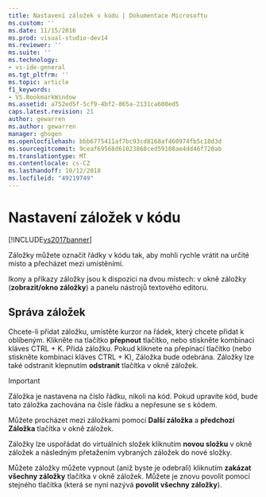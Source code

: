 ```yaml
---
title: Nastavení záložek v kódu | Dokumentace Microsoftu
ms.custom: ''
ms.date: 11/15/2016
ms.prod: visual-studio-dev14
ms.reviewer: ''
ms.suite: ''
ms.technology:
- vs-ide-general
ms.tgt_pltfrm: ''
ms.topic: article
f1_keywords:
- VS.BookmarkWindow
ms.assetid: a752ed5f-5cf9-4bf2-865a-2131ca600ed5
caps.latest.revision: 21
author: gewarren
ms.author: gewarren
manager: ghogen
ms.openlocfilehash: bbb6775411af7bc93cd8168af460974fb5c18d3d
ms.sourcegitcommit: 9ceaf69568d61023868ced59108ae4dd46f720ab
ms.translationtype: MT
ms.contentlocale: cs-CZ
ms.lasthandoff: 10/12/2018
ms.locfileid: "49219749"
---
```

# <a name="setting-bookmarks-in-code"></a>Nastavení záložek v kódu
[!INCLUDE[vs2017banner](../includes/vs2017banner.md)]

Záložky můžete označit řádky v kódu tak, aby mohli rychle vrátit na určité místo a přecházet mezi umístěními.  
  
 Ikony a příkazy záložky jsou k dispozici na dvou místech: v okně záložky (**zobrazit/okno záložky**) a panelu nástrojů textového editoru.  
  
## <a name="managing-bookmarks"></a>Správa záložek  
 Chcete-li přidat záložku, umístěte kurzor na řádek, který chcete přidat k oblíbeným. Klikněte na tlačítko **přepnout** tlačítko, nebo stiskněte kombinaci kláves CTRL + K. Přidá záložku. Pokud kliknete na přepínací tlačítko (nebo stiskněte kombinaci kláves CTRL + K), Záložka bude odebrána. Záložky lze také odstranit klepnutím **odstranit** tlačítka v okně záložek.  
  
> [!IMPORTANT]
>  Záložka je nastavena na číslo řádku, nikoli na kód. Pokud upravíte kód, bude tato záložka zachována na čísle řádku a nepřesune se s kódem.  
  
 Můžete procházet mezi záložkami pomocí **Další záložka** a **předchozí Záložka** tlačítka v okně záložek.  
  
 Záložky lze uspořádat do virtuálních složek kliknutím **novou složku** v okně záložek a následným přetažením vybraných záložek do nové složky.  
  
 Můžete záložky můžete vypnout (aniž byste je odebrali) kliknutím **zakázat všechny záložky** tlačítka v okně záložek. Můžete je znovu povolit pomocí stejného tlačítka (která se nyní nazývá **povolit všechny záložky**).



